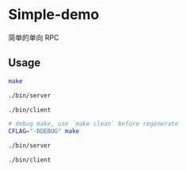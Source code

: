 # Simple-demo

简单的单向 RPC

## Usage

```bash
make

./bin/server

./bin/client

# debug make, use `make clean` before regenerate
CFLAG="-DDEBUG" make

./bin/server

./bin/client
```